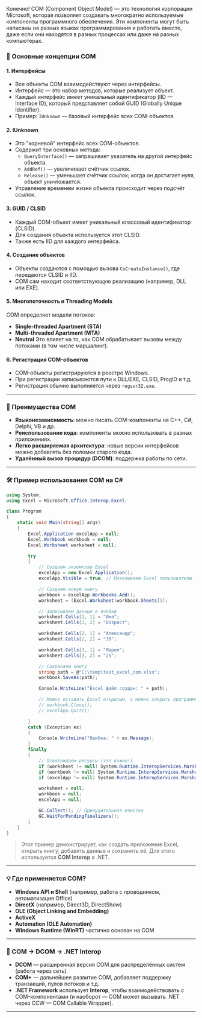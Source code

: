 Конечно! COM (Component Object Model) — это технология корпорации Microsoft, которая позволяет создавать многократно используемые компоненты программного обеспечения. Эти компоненты могут быть написаны на разных языках программирования и работать вместе, даже если они находятся в разных процессах или даже на разных компьютерах.

### 📌 Основные концепции COM

#### 1. **Интерфейсы**
- Все объекты COM взаимодействуют через интерфейсы.
- Интерфейс — это набор методов, которые реализует объект.
- Каждый интерфейс имеет уникальный идентификатор (IID — Interface ID), который представляет собой GUID (Globally Unique Identifier).
- Пример: `IUnknown` — базовый интерфейс всех COM-объектов.

#### 2. **IUnknown**
- Это "корневой" интерфейс всех COM-объектов.
- Содержит три основных метода:
  - `QueryInterface()` — запрашивает указатель на другой интерфейс объекта.
  - `AddRef()` — увеличивает счётчик ссылок.
  - `Release()` — уменьшает счётчик ссылок; когда он достигает нуля, объект уничтожается.
- Управление временем жизни объекта происходит через подсчёт ссылок.

#### 3. **GUID / CLSID**
- Каждый COM-объект имеет уникальный классовый идентификатор (CLSID).
- Для создания объекта используется этот CLSID.
- Также есть IID для каждого интерфейса.

#### 4. **Создание объектов**
- Объекты создаются с помощью вызова `CoCreateInstance()`, где передаются CLSID и IID.
- COM сам находит соответствующую реализацию (например, DLL или EXE).

#### 5. **Многопоточность и Threading Models**
COM определяет модели потоков:
- **Single-threaded Apartment (STA)**
- **Multi-threaded Apartment (MTA)**
- **Neutral**
Это влияет на то, как COM обрабатывает вызовы между потоками (в том числе маршалинг).

#### 6. **Регистрация COM-объектов**
- COM-объекты регистрируются в реестре Windows.
- При регистрации записываются пути к DLL/EXE, CLSID, ProgID и т.д.
- Регистрация обычно выполняется через `regsvr32.exe`.

---

### 🧱 Преимущества COM

- **Языконезависимость**: можно писать COM-компоненты на C++, C#, Delphi, VB и др.
- **Реиспользование кода**: компоненты можно использовать в разных приложениях.
- **Легко расширяемая архитектура**: новые версии интерфейсов можно добавлять без поломки старого кода.
- **Удалённый вызов процедур (DCOM)**: поддержка работы по сети.

---

### 🛠 Пример использования COM на C#

```csharp
using System;
using Excel = Microsoft.Office.Interop.Excel;

class Program
{
    static void Main(string[] args)
    {
        Excel.Application excelApp = null;
        Excel.Workbook workbook = null;
        Excel.Worksheet worksheet = null;

        try
        {
            // Создаем экземпляр Excel
            excelApp = new Excel.Application();
            excelApp.Visible = true; // Показываем Excel пользователю

            // Создаем новую книгу
            workbook = excelApp.Workbooks.Add();
            worksheet = (Excel.Worksheet)workbook.Sheets[1];

            // Записываем данные в ячейки
            worksheet.Cells[1, 1] = "Имя";
            worksheet.Cells[1, 2] = "Возраст";

            worksheet.Cells[2, 1] = "Александр";
            worksheet.Cells[2, 2] = "30";

            worksheet.Cells[3, 1] = "Мария";
            worksheet.Cells[3, 2] = "25";

            // Сохраняем книгу
            string path = @"C:\temp\test_excel_com.xlsx";
            workbook.SaveAs(path);

            Console.WriteLine("Excel файл создан: " + path);

            // Можно оставить Excel открытым, а можно закрыть программно:
            // workbook.Close();
            // excelApp.Quit();

        }
        catch (Exception ex)
        {
            Console.WriteLine("Ошибка: " + ex.Message);
        }
        finally
        {
            // Освобождаем ресурсы (это важно!)
            if (worksheet != null) System.Runtime.InteropServices.Marshal.ReleaseComObject(worksheet);
            if (workbook != null) System.Runtime.InteropServices.Marshal.ReleaseComObject(workbook);
            if (excelApp != null) System.Runtime.InteropServices.Marshal.ReleaseComObject(excelApp);

            worksheet = null;
            workbook = null;
            excelApp = null;

            GC.Collect(); // Принудительная очистка
            GC.WaitForPendingFinalizers();
        }
    }
}
```

> Этот пример демонстрирует, как создать приложение Excel, открыть книгу, добавить данные и сохранить её. Для этого используется **COM Interop** в .NET.

---

### 💡 Где применяется COM?

- **Windows API и Shell** (например, работа с проводником, автоматизация Office)
- **DirectX** (например, Direct3D, DirectShow)
- **OLE (Object Linking and Embedding)**
- **ActiveX**
- **Automation (OLE Automation)**
- **Windows Runtime (WinRT)** частично основан на COM

---

### 🔁 COM → DCOM → .NET Interop

- **DCOM** — расширенная версия COM для распределённых систем (работа через сеть).
- **COM+** — дальнейшее развитие COM, добавляет поддержку транзакций, пулов потоков и т.д.
- **.NET Framework** использует **Interop**, чтобы взаимодействовать с COM-компонентами (и наоборот — COM может вызывать .NET через CCW — COM Callable Wrapper).

---
